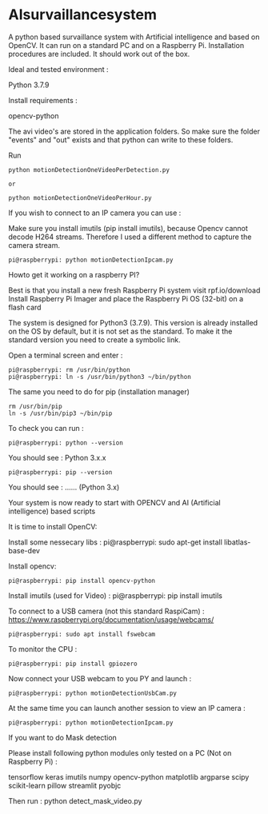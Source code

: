 # AIsurvaillancesystem
A python based  survaillance system with Artificial intelligence and based on OpenCV.  It can run on a standard PC and on a Raspberry Pi.  Installation procedures are included.  It should work out of the box.


Ideal and tested environment :

Python 3.7.9


Install requirements :

opencv-python

The avi video's are stored in the application folders.  So make sure the folder "events" and "out" exists and that python can write to these folders.  

Run  

    python motionDetectionOneVideoPerDetection.py
    
    or
    
    python motionDetectionOneVideoPerHour.py


If you wish to connect to an IP camera you can use :

Make sure you install imutils (pip install imutils), because Opencv cannot decode H264 streams.  Therefore I used a different method to capture the camera stream.

    pi@raspberrypi: python motionDetectionIpcam.py


Howto get it working on a raspberry PI?


Best is that you install a new fresh Raspberry Pi system visit rpf.io/download
Install Raspberry Pi  Imager and place the Raspberry Pi OS (32-bit) on a flash card


The system is designed for Python3 (3.7.9).  This version is already installed on the OS by default, but it is not set as the standard. To make it the standard version you need to create a symbolic link.

Open a terminal screen and enter :
    
    pi@raspberrypi: rm /usr/bin/python
    pi@raspberrypi: ln -s /usr/bin/python3 ~/bin/python
    


The same you need to do  for pip (installation manager)

    rm /usr/bin/pip
    ln -s /usr/bin/pip3 ~/bin/pip
    
    

To check you can run :
    
    pi@raspberrypi: python --version

You should see :  Python 3.x.x


    pi@raspberrypi: pip --version

You should see :  ...... (Python 3.x)


Your system is now ready to start with OPENCV and AI (Artificial intelligence) based scripts




It is time to install OpenCV:

Install some nessecary libs :
    pi@raspberrypi: sudo apt-get install libatlas-base-dev


Install opencv:
    
    pi@raspberrypi: pip install opencv-python
    
Install imutils (used for Video) :
    pi@raspberrypi: pip install imutils
    
    
To connect to a USB camera (not this standard RaspiCam) :  https://www.raspberrypi.org/documentation/usage/webcams/

    pi@raspberrypi: sudo apt install fswebcam

    
To monitor the CPU :
    
    pi@raspberrypi: pip install gpiozero
    
    

Now connect your USB webcam to you PY and launch :
    
    
    pi@raspberrypi: python motionDetectionUsbCam.py
    

At the same time you can launch another session to view an IP camera :
    
    pi@raspberrypi: python motionDetectionIpcam.py


If you want to do Mask detection

Please install following python modules only tested on a PC (Not on Raspberry Pi) :

tensorflow
keras
imutils
numpy
opencv-python
matplotlib
argparse
scipy
scikit-learn
pillow
streamlit
pyobjc


Then run :  python detect_mask_video.py





